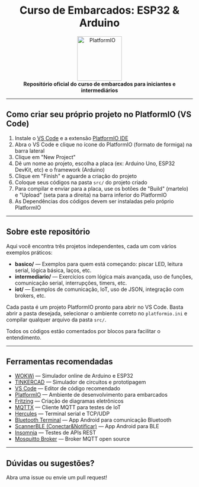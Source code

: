 <div align="center">
	<h1>Curso de Embarcados: ESP32 & Arduino</h1>
	<img src="https://platformio.org/images/platformio-logo.svg" alt="PlatformIO" width="120"/>
	<br/>
	<b>Repositório oficial do curso de embarcados para iniciantes e intermediários</b>
</div>

---

## Como criar seu próprio projeto no PlatformIO (VS Code)

1. Instale o [VS Code](https://code.visualstudio.com/) e a extensão [PlatformIO IDE](https://platformio.org/install/ide?install=vscode)
2. Abra o VS Code e clique no ícone do PlatformIO (formato de formiga) na barra lateral
3. Clique em "New Project"
4. Dê um nome ao projeto, escolha a placa (ex: Arduino Uno, ESP32 DevKit, etc) e o framework (Arduino)
5. Clique em "Finish" e aguarde a criação do projeto
6. Coloque seus códigos na pasta `src/` do projeto criado
7. Para compilar e enviar para a placa, use os botões de "Build" (martelo) e "Upload" (seta para a direita) na barra inferior do PlatformIO
8. As Dependências dos códigos devem ser instaladas pelo próprio PlatformIO

---

## Sobre este repositório

Aqui você encontra três projetos independentes, cada um com vários exemplos práticos:

- **basico/** — Exemplos para quem está começando: piscar LED, leitura serial, lógica básica, laços, etc.
- **intermediario/** — Exercícios com lógica mais avançada, uso de funções, comunicação serial, interrupções, timers, etc.
- **iot/** — Exemplos de comunicação, IoT, uso de JSON, integração com brokers, etc.

Cada pasta é um projeto PlatformIO pronto para abrir no VS Code. Basta abrir a pasta desejada, selecionar o ambiente correto no `platformio.ini` e compilar qualquer arquivo da pasta `src/`.

Todos os códigos estão comentados por blocos para facilitar o entendimento.

---

## Ferramentas recomendadas

- [WOKWi](https://wokwi.com/) — Simulador online de Arduino e ESP32
- [TINKERCAD](https://www.tinkercad.com/) — Simulador de circuitos e prototipagem
- [VS Code](https://code.visualstudio.com/) — Editor de código recomendado
- [PlatformIO](https://platformio.org/) — Ambiente de desenvolvimento para embarcados
- [Fritzing](https://fritzing.org/) — Criação de diagramas eletrônicos
- [MQTTX](https://mqttx.app/) — Cliente MQTT para testes de IoT
- [Hercules](https://www.hw-group.com/software/hercules-setup-utility) — Terminal serial e TCP/UDP
- [Bluetooth Terminal](https://play.google.com/store/apps/details?id=de.kai_morich.serial_bluetooth_terminal&hl=pt_BR) — App Android para comunicação Bluetooth
- [ScannerBLE (Conectar&Notificar)](https://play.google.com/store/apps/details?id=com.macdom.ble.blescanner&hl=pt_BR) — App Android para BLE
- [Insomnia](https://insomnia.rest/download) — Testes de APIs REST
- [Mosquitto Broker](https://mosquitto.org/) — Broker MQTT open source

---

## Dúvidas ou sugestões?

Abra uma issue ou envie um pull request!

